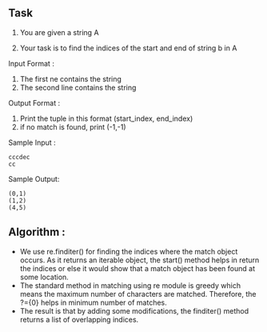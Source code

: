 ## Task

1. You are given a string A

2. Your task is to find the indices of the start and end of string b in A

Input Format :

1. The first ne contains the string
2. The second line contains the string

Output Format :

1. Print the tuple in this format (start_index, end_index)
2. if no match is found, print (-1,-1)

Sample Input :

```
cccdec
cc
```

Sample Output:

```
(0,1)
(1,2)
(4,5)
```

## Algorithm :

- We use re.finditer() for finding the indices where the match object occurs. As it returns an iterable object, the start() method helps in return the indices or else it would show that a match object has been found at some location.
- The standard method in matching using re module is greedy which means the maximum number of characters are matched. Therefore, the ?={0} helps in minimum number of matches.
- The result is that by adding some modifications, the finditer() method returns a list of overlapping indices.
